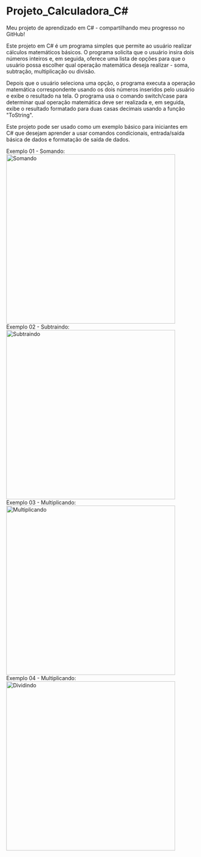 # Projeto_Calculadora_C#
 Meu projeto de aprendizado em C# - compartilhando meu progresso no GitHub!

Este projeto em C# é um programa simples que permite ao usuário realizar cálculos matemáticos básicos. O programa solicita que o usuário insira dois números inteiros e, em seguida, oferece uma lista de opções para que o usuário possa escolher qual operação matemática deseja realizar - soma, subtração, multiplicação ou divisão.

Depois que o usuário seleciona uma opção, o programa executa a operação matemática correspondente usando os dois números inseridos pelo usuário e exibe o resultado na tela. O programa usa o comando switch/case para determinar qual operação matemática deve ser realizada e, em seguida, exibe o resultado formatado para duas casas decimais usando a função "ToString".

Este projeto pode ser usado como um exemplo básico para iniciantes em C# que desejam aprender a usar comandos condicionais, entrada/saída básica de dados e formatação de saída de dados.

Exemplo 01 - Somando: 
<br>
<img  width= "450" height = "450" src="https://github.com/MatheusFreit/Projeto_com_Csharp/blob/master/Projeto_com_C%23/imagens/Somando.png" Alt = "Somando">
<br>
Exemplo 02 - Subtraindo: 
<br>
<img  width= "450" height = "450" src="https://github.com/MatheusFreit/Projeto_com_Csharp/blob/master/Projeto_com_C%23/imagens/Subtraindo.png" Alt = "Subtraindo">
<br>
Exemplo 03 - Multiplicando: 
<br>
<img  width= "450" height = "450" src="https://github.com/MatheusFreit/Projeto_com_Csharp/blob/master/Projeto_com_C%23/imagens/Multiplicando.png" Alt = "Multiplicando">
<br>
Exemplo 04 - Multiplicando:
<br>
<img  width= "450" height = "450" src="https://raw.githubusercontent.com/MatheusFreit/Projeto_com_Csharp/master/Projeto_com_C%23/imagens/Dividindo.png" Alt = "Dividindo">
<br>

